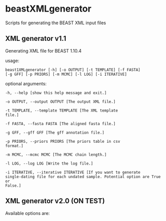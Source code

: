 # beastXMLgenerator

Scripts for generating the BEAST XML input files

## XML generator v1.1

Generating XML file for BEAST 1.10.4 
 
usage: 

<code>beast1XMLgenerator [-h] [-o OUTPUT] [-t TEMPLATE] [-f FASTA] [-g GFF] [-p PRIORS] [-m MCMC] [-l LOG] [-i ITERATIVE]</code>


optional arguments: 

<code>-h, --help                             [show this help message and exit.]</code> 

<code>-o OUTPUT, --output OUTPUT             [The output XML file.]</code> 

<code>-t TEMPLATE, --template TEMPLATE       [The XML template file.]</code> 

<code>-f FASTA, --fasta FASTA                [The aligned fasta file.]</code> 

<code>-g GFF, --gff GFF                      [The gff annotation file.]</code> 

<code>-p PRIORS, --priors PRIORS             [The priors table in csv format.]</code> 

<code>-m MCMC, --mcmc MCMC                   [The MCMC chain length.]</code> 

<code>-l LOG, --log LOG                      [Write the log file.]</code> 

<code>-i ITERATIVE, --iterative ITERATIVE    [If you want to generate single-dating file for each undated sample. Potential option are True or False.]</code> 


## XML generator v2.0 (ON TEST)
 
Available options are:


